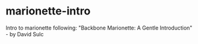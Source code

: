 # marionette-intro
Intro to marionette following: "Backbone Marionette: A Gentle Introduction" - by David Sulc
